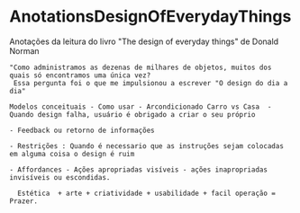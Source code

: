 # AnotationsDesignOfEverydayThings
Anotações da leitura do livro  "The design of everyday things"  de Donald Norman

```console
"Como administramos as dezenas de milhares de objetos, muitos dos quais só encontramos uma única vez?
 Essa pergunta foi o que me impulsionou a escrever "O design do dia a dia"
```

```console
Modelos conceituais - Como usar - Arcondicionado Carro vs Casa  - Quando design falha, usuário é obrigado a criar o seu próprio

- Feedback ou retorno de informações

- Restrições : Quando é necessario que as instruções sejam colocadas em alguma coisa o design é ruim

- Affordances - Ações apropriadas visíveis - ações inapropriadas invisíveis ou escondidas.

```

```console
  Estética  + arte + criatividade + usabilidade + facil operação = Prazer.
```
